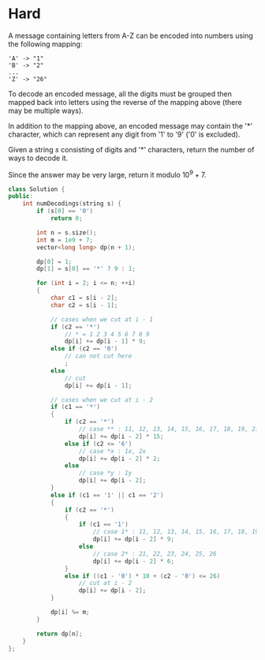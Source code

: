 # Hard

A message containing letters from A-Z can be encoded into numbers using the following mapping:

```text
'A' -> "1"
'B' -> "2"
...
'Z' -> "26"
```

To decode an encoded message, all the digits must be grouped then mapped back into letters using the reverse of the mapping above (there may be multiple ways).

In addition to the mapping above, an encoded message may contain the '\*' character, which can represent any digit from '1' to '9' ('0' is excluded).

Given a string $s$ consisting of digits and '\*' characters, return the number of ways to decode it.

Since the answer may be very large, return it modulo $10^9 + 7$.

```cpp
class Solution {
public:
    int numDecodings(string s) {
        if (s[0] == '0')
            return 0;

        int n = s.size();
        int m = 1e9 + 7;
        vector<long long> dp(n + 1);

        dp[0] = 1;
        dp[1] = s[0] == '*' ? 9 : 1;

        for (int i = 2; i <= n; ++i)
        {
            char c1 = s[i - 2];
            char c2 = s[i - 1];

            // cases when we cut at i - 1
            if (c2 == '*')
                // * = 1 2 3 4 5 6 7 8 9
                dp[i] += dp[i - 1] * 9;
            else if (c2 == '0')
                // can not cut here
                ;
            else
                // cut
                dp[i] += dp[i - 1];

            // cases when we cut at i - 2
            if (c1 == '*')
            {
                if (c2 == '*')
                    // case ** : 11, 12, 13, 14, 15, 16, 17, 18, 19, 21, 22, 23, 24, 25, 26
                    dp[i] += dp[i - 2] * 15;
                else if (c2 <= '6')
                    // case *x : 1x, 2x
                    dp[i] += dp[i - 2] * 2;
                else
                    // case *y : 1y
                    dp[i] += dp[i - 2];
            }
            else if (c1 == '1' || c1 == '2')
            {
                if (c2 == '*')
                {
                    if (c1 == '1')
                        // case 1* : 11, 12, 13, 14, 15, 16, 17, 18, 19
                        dp[i] += dp[i - 2] * 9;
                    else
                        // case 2* : 21, 22, 23, 24, 25, 26
                        dp[i] += dp[i - 2] * 6;
                }
                else if ((c1 - '0') * 10 + (c2 - '0') <= 26)
                    // cut at i - 2
                    dp[i] += dp[i - 2];
            }

            dp[i] %= m;
        }

        return dp[n];
    }
};
```
